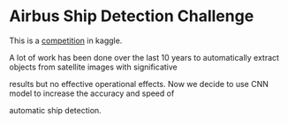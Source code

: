 Airbus Ship Detection Challenge
=

This is a [competition](https://www.kaggle.com/c/airbus-ship-detection) in kaggle.
  
A lot of work has been done over the last 10 years to automatically extract objects from satellite images with significative

results but no effective operational effects. Now we decide to use CNN model to increase the accuracy and speed of 

automatic ship detection.
